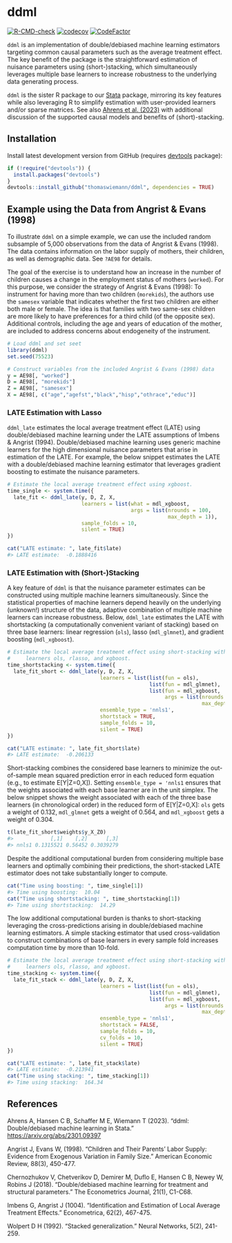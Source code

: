 
<!-- README.md is generated from README.Rmd. Please edit that file -->

# ddml

<!-- badges: start -->

[![R-CMD-check](https://github.com/thomaswiemann/ddml/actions/workflows/R-CMD-check.yaml/badge.svg)](https://github.com/thomaswiemann/ddml/actions/workflows/R-CMD-check.yaml)
[![codecov](https://codecov.io/gh/thomaswiemann/ddml/branch/master/graph/badge.svg?token=PHB9W2TJ6S)](https://codecov.io/gh/thomaswiemann/ddml)
[![CodeFactor](https://www.codefactor.io/repository/github/thomaswiemann/ddml/badge)](https://www.codefactor.io/repository/github/thomaswiemann/ddml)
<!-- badges: end -->

`ddml` is an implementation of double/debiased machine learning
estimators targeting common causal parameters such as the average
treatment effect. The key benefit of the package is the straightforward
estimation of nuisance parameters using (short-)stacking, which
simultaneously leverages multiple base learners to increase robustness
to the underlying data generating process.

`ddml` is the sister R package to our
[Stata](https://github.com/aahrens1/ddml/) package, mirroring its key
features while also leveraging R to simplify estimation with
user-provided learners and/or sparse matrices. See also [Ahrens et
al. (2023)](https://arxiv.org/abs/2301.09397) with additional discussion
of the supported causal models and benefits of (short)-stacking.

## Installation

Install latest development version from GitHub (requires
[devtools](https://github.com/hadley/devtools) package):

``` r
if (!require("devtools")) {
  install.packages("devtools")
}
devtools::install_github("thomaswiemann/ddml", dependencies = TRUE)
```

## Example using the Data from Angrist & Evans (1998)

To illustrate `ddml` on a simple example, we can use the included random
subsample of 5,000 observations from the data of Angrist & Evans (1998).
The data contains information on the labor supply of mothers, their
children, as well as demographic data. See `?AE98` for details.

The goal of the exercise is to understand how an increase in the number
of children causes a change in the employment status of mothers
(`worked`). For this purpose, we consider the strategy of Angrist &
Evans (1998): To instrument for having more than two children
(`morekids`), the authors use the `samesex` variable that indicates
whether the first two children are either both male or female. The idea
is that families with two same-sex children are more likely to have
preferences for a third child (of the opposite sex). Additional
controls, including the age and years of education of the mother, are
included to address concerns about endogeneity of the instrument.

``` r
# Load ddml and set seet
library(ddml)
set.seed(75523)

# Construct variables from the included Angrist & Evans (1998) data
y = AE98[, "worked"]
D = AE98[, "morekids"]
Z = AE98[, "samesex"]
X = AE98[, c("age","agefst","black","hisp","othrace","educ")]
```

### LATE Estimation with Lasso

`ddml_late` estimates the local average treatment effect (LATE) using
double/debiased machine learning under the LATE assumptions of Imbens &
Angrist (1994). Double/debiased machine learning uses generic machine
learners for the high dimensional nuisance parameters that arise in
estimation of the LATE. For example, the below snippet estimates the
LATE with a double/debiased machine learning estimator that leverages
gradient boosting to estimate the nuisance parameters.

``` r
# Estimate the local average treatment effect using xgboost.
time_single <- system.time({
  late_fit <- ddml_late(y, D, Z, X,
                        learners = list(what = mdl_xgboost,
                                        args = list(nrounds = 100,
                                                    max_depth = 1)),
                        sample_folds = 10,
                        silent = TRUE)
})

cat("LATE estimate: ", late_fit$late)
#> LATE estimate:  -0.1888416
```

### LATE Estimation with (Short-)Stacking

A key feature of `ddml` is that the nuisance parameter estimates can be
constructed using multiple machine learners simultaneously. Since the
statistical properties of machine learners depend heavily on the
underlying (unknown!) structure of the data, adaptive combination of
multiple machine learners can increase robustness. Below, `ddml_late`
estimates the LATE with shortstacking (a computationally convenient
variant of stacking) based on three base learners: linear regression
(`ols`), lasso (`mdl_glmnet`), and gradient boosting (`mdl_xgboost`).

``` r
# Estimate the local average treatment effect using short-stacking with base
#     learners ols, rlasso, and xgboost.
time_shortstacking <- system.time({
  late_fit_short <- ddml_late(y, D, Z, X,
                              learners = list(list(fun = ols),
                                              list(fun = mdl_glmnet),
                                              list(fun = mdl_xgboost,
                                                   args = list(nrounds = 100,
                                                               max_depth = 1))),
                              ensemble_type = 'nnls1',
                              shortstack = TRUE,
                              sample_folds = 10,
                              silent = TRUE)
})

cat("LATE estimate: ", late_fit_short$late)
#> LATE estimate:  -0.206133
```

Short-stacking combines the considered base learners to minimize the
out-of-sample mean squared prediction error in each reduced form
equation (e.g., to estimate E\[Y\|Z=0,X\]). Setting
`ensemble_type = 'nnls1` ensures that the weights associated with each
base learner are in the unit simplex. The below snippet shows the weight
associated with each of the three base learners (in chronological order)
in the reduced form of E\[Y\|Z=0,X\]: `ols` gets a weight of 0.132,
`mdl_glmnet` gets a weight of 0.564, and `mdl_xgboost` gets a weight of
0.304.

``` r
t(late_fit_short$weights$y_X_Z0)
#>            [,1]    [,2]      [,3]
#> nnls1 0.1315521 0.56452 0.3039279
```

Despite the additional computational burden from considering multiple
base learners and optimally combining their predictions, the
short-stacked LATE estimator does not take substantially longer to
compute.

``` r
cat("Time using boosting: ", time_single[1])
#> Time using boosting:  10.04
cat("Time using shortstacking: ", time_shortstacking[1])
#> Time using shortstacking:  14.29
```

The low additional computational burden is thanks to short-stacking
leveraging the cross-predictions arising in double/debiased machine
learning estimators. A simple stacking estimator that used
cross-validation to construct combinations of base learners in every
sample fold increases computation time by more than 10-fold.

``` r
# Estimate the local average treatment effect using short-stacking with base
#     learners ols, rlasso, and xgboost.
time_stacking <- system.time({
  late_fit_stack <- ddml_late(y, D, Z, X,
                              learners = list(list(fun = ols),
                                              list(fun = mdl_glmnet),
                                              list(fun = mdl_xgboost,
                                                   args = list(nrounds = 100,
                                                               max_depth = 1))),
                              ensemble_type = 'nnls1',
                              shortstack = FALSE,
                              sample_folds = 10,
                              cv_folds = 10,
                              silent = TRUE)
})

cat("LATE estimate: ", late_fit_stack$late)
#> LATE estimate:  -0.213941
cat("Time using stacking: ", time_stacking[1])
#> Time using stacking:  164.34
```

## References

Ahrens A, Hansen C B, Schaffer M E, Wiemann T (2023). “ddml:
Double/debiased machine learning in Stata.”
<https://arxiv.org/abs/2301.09397>

Angrist J, Evans W, (1998). “Children and Their Parents’ Labor Supply:
Evidence from Exogenous Variation in Family Size.” American Economic
Review, 88(3), 450-477.

Chernozhukov V, Chetverikov D, Demirer M, Duflo E, Hansen C B, Newey W,
Robins J (2018). “Double/debiased machine learning for treatment and
structural parameters.” The Econometrics Journal, 21(1), C1-C68.

Imbens G, Angrist J (1004). “Identification and Estimation of Local
Average Treatment Effects.” Econometrica, 62(2), 467-475.

Wolpert D H (1992). “Stacked generalization.” Neural Networks, 5(2),
241-259.
